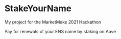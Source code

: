 # StakeYourName
 My project for the MarketMake 2021 Hackathon

Pay for renewals of your ENS name by staking on Aave

